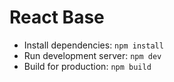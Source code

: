 # React Base

- Install dependencies: `npm install`
- Run development server: `npm dev`
- Build for production: `npm build`